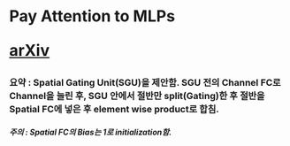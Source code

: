 <h1>
Pay Attention to MLPs

[arXiv](https://arxiv.org/abs/2105.08050)
</h1>


<h3>
요약 :  
Spatial Gating Unit(SGU)을 제안함. SGU 전의 Channel FC로 Channel을 늘린 후, SGU 안에서 절반만 split(Gating)한 후 절반을 Spatial FC에 넣은 후 element wise product로 합침.  
</h3>

<h5>
주의 :  
Spatial FC의 Bias는 1로 initialization함.
</h5>
